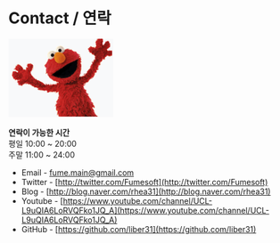 # Contact / 연락  

![엘ㅁ 이미지](../img/6175C49F-8F32-428B-8152-8049375BDE91.png)  

**연락이 가능한 시간**  
평일 10:00 ~ 20:00  
주말 11:00 ~ 24:00  

- Email - [fume.main@gmail.com](mailto:fume.main@gmail.com)
- Twitter - [http://twitter.com/Fumesoft](http://twitter.com/Fumesoft)
- Blog - [http://blog.naver.com/rhea31](http://blog.naver.com/rhea31)
- Youtube - [https://www.youtube.com/channel/UCL-L9uQIA6LoRVQFko1JQ_A](https://www.youtube.com/channel/UCL-L9uQIA6LoRVQFko1JQ_A)
- GitHub - [https://github.com/liber31](https://github.com/liber31)

